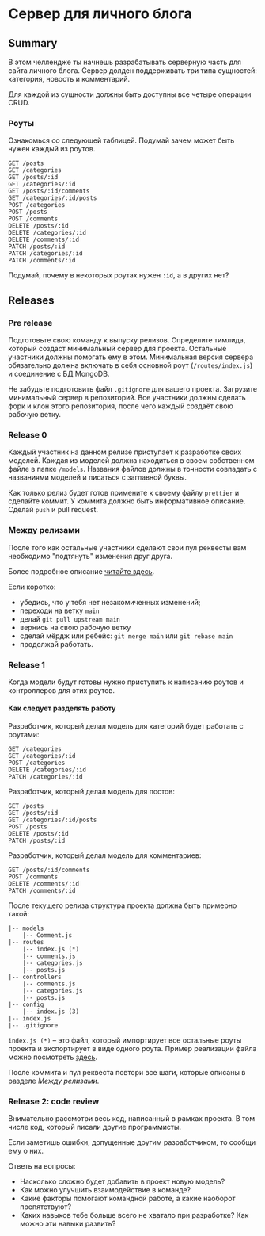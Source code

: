 # Сервер для личного блога

## Summary 

В этом челлендже ты начнешь разрабатывать серверную часть для сайта личного блога. Сервер долден поддерживать три типа сущностей: категория, новость и комментарий.

Для каждой из сущности должны быть доступны все четыре операции CRUD.

### Роуты

Ознакомься со следующей таблицей. Подумай зачем может быть нужен каждый из роутов.

```
GET /posts 
GET /categories 
GET /posts/:id 
GET /categories/:id 
GET /posts/:id/comments 
GET /categories/:id/posts 
POST /categories 
POST /posts 
POST /comments 
DELETE /posts/:id 
DELETE /categories/:id 
DELETE /comments/:id 
PATCH /posts/:id 
PATCH /categories/:id 
PATCH /comments/:id 
```

Подумай, почему в некоторых роутах нужен `:id`, а в других нет?

## Releases 

### Pre release

Подготовьте свою команду к выпуску релизов. Определите тимлида, который создаст минимальный сервер для проекта. Остальные участники должны помогать ему в этом. Минимальная версия сервера обязательно должна включать в себя основной роут (`/routes/index.js`) и соединение с БД MongoDB.

Не забудьте подготовить файл `.gitignore` для вашего проекта.  Загрузите минимальный сервер в репозиторий. Все участники должны сделать форк и клон этого репозитория, после чего каждый создаёт свою рабочую ветку. 

### Release 0

Каждый участник на данном релизе приступает к разработке своих моделей. Каждая из моделей должна находиться в своем собственном файле в папке `/models`. Названия файлов должны в точности совпадать с названиями моделей и писаться с заглавной буквы.

Как только релиз будет готов примените к своему файлу `prettier` и сделайте коммит. У коммита должно быть информативное описание. Сделай `push` и pull request.

### Между релизами

После того как остальные участники сделают свои пул реквесты вам необходимо "подтянуть" изменения друг друга.

Более подробное описание [читайте здесь](https://github.com/intocode/group-projects-workflow/blob/main/resources/git-workflow.md).

Если коротко:
- убедись, что у тебя нет незакомиченных изменений;
- переходи на ветку `main`
- делай `git pull upstream main`
- вернись на свою рабочую ветку
- сделай мёрдж или ребейс: `git merge main` или `git rebase main`
- продолжай работать.

### Release 1 

Когда модели будут готовы нужно приступить к написанию роутов и контроллеров для этих роутов.

#### Как следует разделять работу

Разработчик, который делал модель для категорий будет работать с роутами:

```
GET /categories 
GET /categories/:id 
POST /categories 
DELETE /categories/:id 
PATCH /categories/:id 
```

Разработчик, который делал модель для постов:

```
GET /posts 
GET /posts/:id 
GET /categories/:id/posts 
POST /posts 
DELETE /posts/:id 
PATCH /posts/:id 
```

Разработчик, который делал модель для комментариев:

```
GET /posts/:id/comments 
POST /comments 
DELETE /comments/:id 
PATCH /comments/:id 
```

После текущего релиза структура проекта должна быть примерно такой:

```
|-- models
    |-- Comment.js
|-- routes
    |-- index.js (*)
    |-- comments.js 
    |-- categories.js
    |-- posts.js
|-- controllers
    |-- comments.js
    |-- categories.js
    |-- posts.js
|-- config
    |-- index.js (3)
|-- index.js
|-- .gitignore
```

`index.js (*)` – это файл, который импортирует все остальные роуты проекта и экспортирует в виде одного роута. Пример реализации файла можно посмотреть [здесь](https://github.com/kuduzow/fake-chat-api/blob/master/routes/index.js).  

После коммита и пул реквеста повтори все шаги, которые описаны в разделе _Между релизами_.

### Release 2: code review

Внимательно рассмотри весь код, написанный в рамках проекта. В том числе код, который писали другие программисты.

Если заметишь ошибки, допущенные другим разработчиком, то сообщи ему о них.

Ответь на вопросы:

- Насколько сложно будет добавить в проект новую модель?
- Как можно улучшить взаимодействие в команде? 
- Какие факторы помогают командной работе, а какие наоборот препятствуют?
- Каких навыков тебе больше всего не хватало при разработке? Как можно эти навыки развить?
